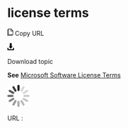 # license terms

![Copy URL](media/license-terms/Copy.png)
Copy URL

![Download](media/license-terms/Download.png)

Download topic

**See** [Microsoft Software License Terms](https://worldready.cloudapp.net/Styleguide/Read?id=2700&topicid=33682)

![In progress](media/license-terms/activity-large.gif)

URL :
